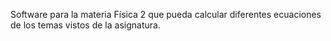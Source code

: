 Software para la materia Física 2 que pueda calcular diferentes ecuaciones de los temas vistos de la asignatura.